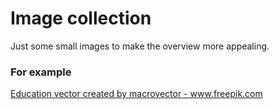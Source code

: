 # Image collection

Just some small images to make the overview more appealing.

### For example

<a href="https://www.freepik.com/free-photos-vectors/education">Education vector created by macrovector - www.freepik.com</a>

